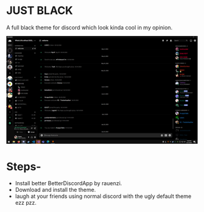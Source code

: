 # JUST BLACK 

A full black theme for discord which look kinda cool in my opinion. 

![](knv.png)

# Steps- 

* Install better BetterDiscordApp by rauenzi.
* Download and install the theme.
* laugh at your friends using normal discord with the ugly default theme ezz pzz. 
